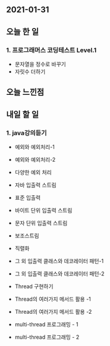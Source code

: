 2021-01-31
--

## 오늘 한 일

### 1. 프로그래머스 코딩테스트 Level.1

- 문자열을 정수로 바꾸기
- 자릿수 더하기

## 오늘 느낀점

## 내일 할 일

### 1. java강의듣기
- 예외와 예외처리-1
- 예외와 예외처리-2
- 다양한 예외 처리
- 자바 입출력 스트림
- 표준 입출력
- 바이트 단위 입출력 스트림
- 문자 단위 입출력 스트림
- 보조스트림
- 직렬화

- 그 외 입출력 클래스와 데코레이터 패턴-1
- 그 외 입출력 클래스와 데코레이터 패턴-2
- Thread 구현하기
- Thread의 여러가지 메서드 활용 -1
- Thread의 여러가지 메서드 활용 -2
- multi-thread 프로그래밍 - 1
- multi-thread 프로그래밍 - 2
